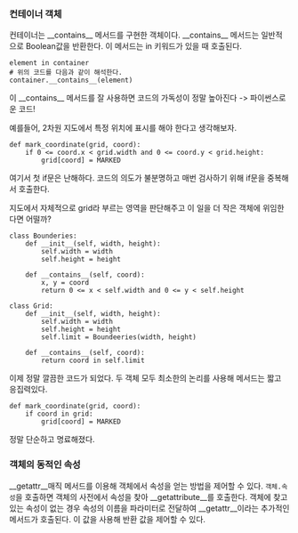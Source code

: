 ### 컨테이너 객체

컨테이너는 \_\_contains\_\_ 메서드를 구현한 객체이다.  \_\_contains\_\_ 메서드는 일반적으로 Boolean값을 반환한다. 이 메서드는 in 키워드가 있을 때 호출된다.

```
element in container
# 위의 코드를 다음과 같이 해석한다.
container.__contains__(element)
```

이  \_\_contains\_\_ 메서드를 잘 사용하면 코드의 가독성이 정말 높아진다 -> 파이썬스로운 코드!

예를들어, 2차원 지도에서 특정 위치에 표시를 해야 한다고 생각해보자.

```
def mark_coordinate(grid, coord):
	if 0 <= coord.x < grid.width and 0 <= coord.y < grid.height:
		grid[coord] = MARKED
```

여기서 첫 if문은 난해하다. 코드의 의도가 불분명하고 매번 검사하기 위해 if문을 중복해서 호출한다.

지도에서 자체적으로 grid라 부르는 영역을 판단해주고 이 일을 더 작은 객체에 위임한다면 어떨까?

```
class Bounderies:
	def __init__(self, width, height):
		self.width = width
		self.height = height
	
	def __contains__(self, coord):
		x, y = coord
		return 0 <= x < self.width and 0 <= y < self.height
	
class Grid:
	def __init__(self, width, height):
		self.width = width
		self.height = height
		self.limit = Boundeeries(width, height)
	
	def __contains__(self, coord):
		return coord in self.limit
```

이제 정말 깔끔한 코드가 되었다. 두 객체 모두 최소한의 논리를 사용해 메서드는 짧고 응집력있다. 

```
def mark_coordinate(grid, coord):
	if coord in grid:
		grid[coord] = MARKED
```

정말 단순하고 명료해졌다.



### 객체의 동적인 속성

\_\_getattr\_\_매직 메서드를 이용해 객체에서 속성을 얻는 방법을 제어할 수 있다. ```객체.속성```을 호출하면 객체의 사전에서 속성을 찾아 \_\_getattribute\_\_를 호출한다. 객체에 찾고 있는 속성이 없는 경우 속성의 이름을 파라미터로 전달하여 \_\_getattr\_\_이라는 추가적인 메서드가 호출된다. 이 값을 사용해 반환 값을 제어할 수 있다.

```

```

